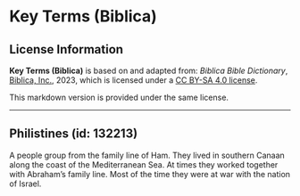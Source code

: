 # Key Terms (Biblica)

## License Information

**Key Terms (Biblica)** is based on and adapted from: _Biblica Bible Dictionary_, [Biblica, Inc.](https://www.biblica.com/), 2023, which is licensed under a [CC BY-SA 4.0 license](https://creativecommons.org/licenses/by-sa/4.0/legalcode.en).

This markdown version is provided under the same license.



--------------------------------

## Philistines (id: 132213)

A people group from the family line of Ham. They lived in southern Canaan along the coast of the Mediterranean Sea. At times they worked together with Abraham’s family line. Most of the time they were at war with the nation of Israel.



